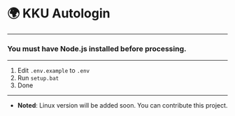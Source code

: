 # 🌍 KKU Autologin
---
### You must have __Node.js__ installed before processing.
---
1. Edit ```.env.example``` to ```.env``` 
2. Run ```setup.bat```
3. Done

---
* **Noted**: Linux version will be added soon. You can contribute this project.